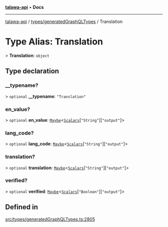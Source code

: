 [**talawa-api**](../../../README.md) • **Docs**

***

[talawa-api](../../../modules.md) / [types/generatedGraphQLTypes](../README.md) / Translation

# Type Alias: Translation

\> **Translation**: `object`

## Type declaration

### \_\_typename?

\> `optional` **\_\_typename**: `"Translation"`

### en\_value?

\> `optional` **en\_value**: [`Maybe`](Maybe.md)\<[`Scalars`](Scalars.md)\[`"String"`\]\[`"output"`\]\>

### lang\_code?

\> `optional` **lang\_code**: [`Maybe`](Maybe.md)\<[`Scalars`](Scalars.md)\[`"String"`\]\[`"output"`\]\>

### translation?

\> `optional` **translation**: [`Maybe`](Maybe.md)\<[`Scalars`](Scalars.md)\[`"String"`\]\[`"output"`\]\>

### verified?

\> `optional` **verified**: [`Maybe`](Maybe.md)\<[`Scalars`](Scalars.md)\[`"Boolean"`\]\[`"output"`\]\>

## Defined in

[src/types/generatedGraphQLTypes.ts:2805](https://github.com/PalisadoesFoundation/talawa-api/blob/92443bb6a5ff3ed66457149a509401986a82e570/src/types/generatedGraphQLTypes.ts#L2805)
